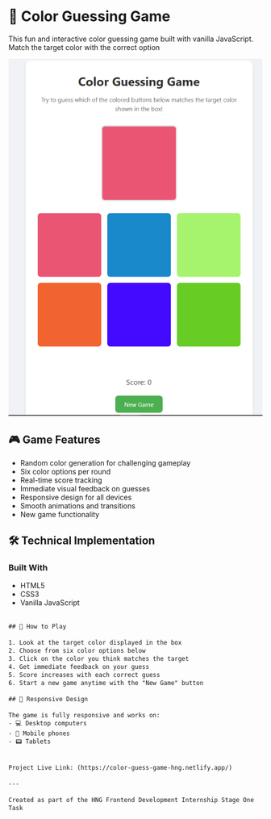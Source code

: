 # 🎨 Color Guessing Game

This fun and interactive color guessing game built with vanilla JavaScript. Match the target color with the correct option

![Color Guessing Game](./pic.png)

## 🎮 Game Features

- Random color generation for challenging gameplay
- Six color options per round
- Real-time score tracking
- Immediate visual feedback on guesses
- Responsive design for all devices
- Smooth animations and transitions
- New game functionality

## 🛠️ Technical Implementation

### Built With
- HTML5
- CSS3
- Vanilla JavaScript
```

## 🎯 How to Play

1. Look at the target color displayed in the box
2. Choose from six color options below
3. Click on the color you think matches the target
4. Get immediate feedback on your guess
5. Score increases with each correct guess
6. Start a new game anytime with the "New Game" button

## 📱 Responsive Design

The game is fully responsive and works on:
- 💻 Desktop computers
- 📱 Mobile phones
- 📟 Tablets


Project Live Link: (https://color-guess-game-hng.netlify.app/)

---

Created as part of the HNG Frontend Development Internship Stage One Task 